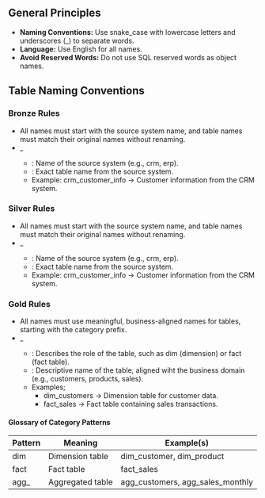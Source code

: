 


## General Principles
- **Naming Conventions:** Use snake_case with lowercase letters and underscores (_) to separate words.
- **Language:** Use English for all names.
- **Avoid Reserved Words:** Do not use SQL reserved words as object names. 

## Table Naming Conventions

### Bronze Rules
- All names must start with the source system name, and table names must match their original names without renaming.
- <sourcsystem>_<entity>
    - <sourcesystem>: Name of the source system (e.g., crm, erp).
    - <entity>: Exact table name from the source system.
    - Example: crm_customer_info -> Customer information from the CRM system.

### Silver Rules
- All names must start with the source system name, and table names must match their original names without renaming.
- <sourcsystem>_<entity>
    - <sourcesystem>: Name of the source system (e.g., crm, erp).
    - <entity>: Exact table name from the source system.
    - Example: crm_customer_info -> Customer information from the CRM system.

### Gold Rules
- All names must use meaningful, business-aligned names for tables, starting with the category prefix.
- <category>_<entity>
    - <category>: Describes the role of the table, such as dim (dimension) or fact (fact table).
    - <entity>: Descriptive name of the table, aligned wiht the business domain (e.g., customers, products, sales).
    - Examples;
        - dim_customers -> Dimension table for customer data.
        - fact_sales -> Fact table containing sales transactions.
     
#### Glossary of Category Patterns
| Pattern | Meaning | Example(s)|
|---------|---------|-----------|
| dim | Dimension table | dim_customer, dim_product|
| fact | Fact table | fact_sales |
| agg_ | Aggregated table | agg_customers, agg_sales_monthly |


























